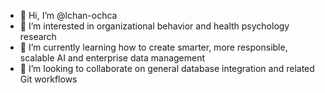 - 👋 Hi, I’m @lchan-ochca
- 👀 I’m interested in organizational behavior and health psychology research
- 🌱 I’m currently learning how to create smarter, more responsible, scalable AI and enterprise data management
- 💞️ I’m looking to collaborate on general database integration and related Git workflows


<!---
lchan-ochca/lchan-ochca is a ✨ special ✨ repository because its `README.md` (this file) appears on your GitHub profile.
You can click the Preview link to take a look at your changes.
--->
